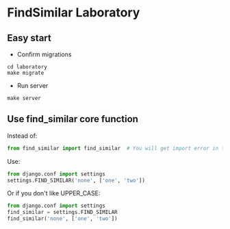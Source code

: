 # FindSimilar Laboratory

## Easy start

- Confirm migrations
```
cd laboratory
make migrate
```
- Run server
```
make server
```

## Use find_similar core function

Instead of:
```python
from find_similar import find_similar  # You will get import error in this case
```

Use:
```python
from django.conf import settings
settings.FIND_SIMILAR('none', ['one', 'two'])
```

Or if you don't like UPPER_CASE:
```python
from django.conf import settings
find_similar = settings.FIND_SIMILAR
find_similar('none', ['one', 'two'])
```
